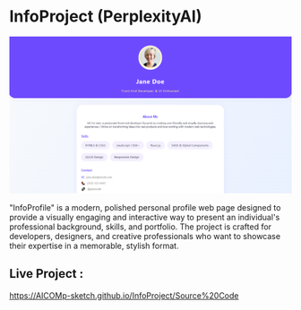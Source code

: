 # InfoProject (PerplexityAI) 

![My Screenshot](Images/Image1.png)

"InfoProfile" is a modern, polished personal profile web page designed to provide a visually engaging and interactive way to present an individual's professional background, skills, and portfolio. The project is crafted for developers, designers, and creative professionals who want to showcase their expertise in a memorable, stylish format.

## Live Project :  
https://AICOMp-sketch.github.io/InfoProject/Source%20Code